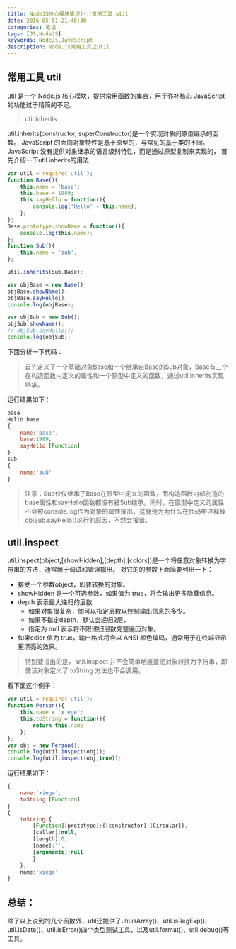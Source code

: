 ```yaml
---
title: NodeJS核心模块笔记(七)常用工具 util
date: 2016-05-01 21:48:30
categories: 笔记
tags: [JS,NodeJS]
keywords: NodeJs,JavaScript
description: Node.js常用工具之util
---
```

常用工具 util
-------------
util 是一个 Node.js 核心模块，提供常用函数的集合，用于弥补核心 JavaScript 的功能过于精简的不足。
<!--more-->

>util.inherits

util.inherits(constructor, superConstructor)是一个实现对象间原型继承的函数。 JavaScript 的面向对象特性是基于原型的，与常见的基于类的不同。 JavaScript 没有提供对象继承的语言级别特性，而是通过原型复制来实现的，
首先介绍一下util.inherits的用法
``` js
var util = require('util');
function Base(){
    this.name = 'base';
    this.base = 1989;
    this.sayHello = function(){
        console.log('Hello' + this.name);
    };
};
Base.prototype.showName = function(){
    console.log(this.name);
};
function Sub(){
    this.name = 'sub';
};

util.inherits(Sub,Base);

var objBase = new Base();
objBase.showName();
objBase.sayHello();
console.log(objBase);

var objSub = new Sub();
objSub.showName();
// objSub.sayHello();
console.log(objSub);
```

下面分析一下代码：

>首先定义了一个基础对象Base和一个继承自Base的Sub对象，Base有三个在构造函数内定义的属性和一个原型中定义的函数，通过util.inherits实现继承。

运行结果如下：
``` js
base
Hello base
{
    name:'base',
    base:1989,
    sayHello:[Function]
}
sub
{
    name:'sub'
}
```

>注意：Sub仅仅继承了Base在原型中定义的函数，而构造函数内部创造的base属性和sayHello函数都没有被Sub继承。同时，在原型中定义的属性不会被console.log作为对象的属性输出。这就是为为什么在代码中注释掉objSub.sayHello()这行的原因，不然会报错。

util.inspect
------------
util.inspect(object,[showHidden],[depth],[colors])是一个将任意对象转换为字符串的方法，通常用于调试和错误输出。
对它的的参数下面简要列出一下：
+ 接受一个参数object，即要转换的对象。
+ showHidden 是一个可选参数，如果值为 true，将会输出更多隐藏信息。
+ depth 表示最大递归的层数
    * 如果对象很复杂，你可以指定层数以控制输出信息的多少。
    * 如果不指定depth，默认会递归2层，
    * 指定为 null 表示将不限递归层数完整遍历对象。
+ 如果color 值为 true，输出格式将会以 ANSI 颜色编码，通常用于在终端显示更漂亮的效果。

>特别要指出的是， util.inspect 并不会简单地直接把对象转换为字符串，即使该对象定义了 toString 方法也不会调用。

看下面这个例子：
``` js
var util = require('util');
function Person(){
    this.name = 'xiege';
    this.toString = function(){
        return this.name
    };
};
var obj = new Person();
console.log(util.inspect(obj));
console.log(util.inspect(obj,true));
```

运行结果如下：
``` js
{
    name:'xiege',
    toString:[Function]
}
{
    toString:{
        [Function][prototype]:{[constructor]:[Circular]},
        [caller]:null,
        [length]:0,
        [name]:'',
        [arguments]:null
        }
    },
    name:'xiege'
}
```

总结：
-----
除了以上说到的几个函数外，util还提供了util.isArray()、util.isRegExp()、util.isDate()、util.isError()四个类型测试工具，以及util.format()、util.debug()等工具。